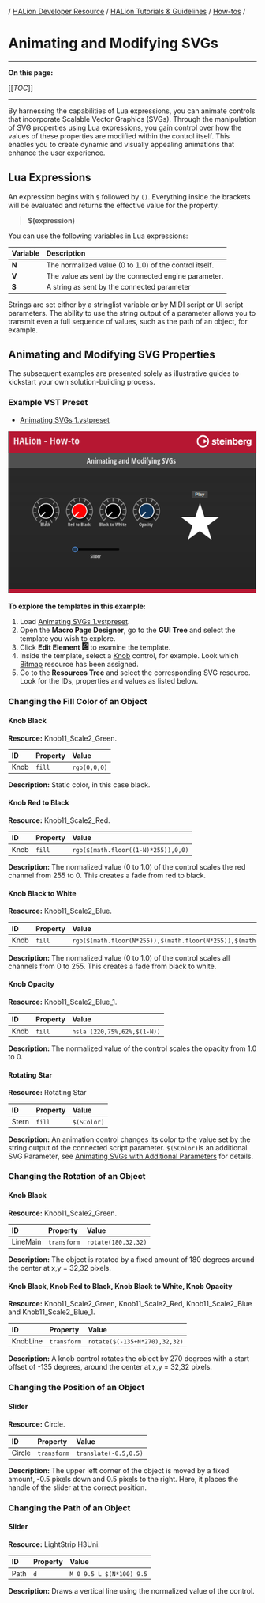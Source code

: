 / [HALion Developer Resource](../../HALion-Developer-Resource.md) / [HALion Tutorials & Guidelines](./HALion-Tutorials-Guidelines.md) / [How-tos](./How-tos.md) /

# Animating and Modifying SVGs

---

**On this page:**

[[_TOC_]]

---

By harnessing the capabilities of Lua expressions, you can animate controls that incorporate Scalable Vector Graphics (SVGs). Through the manipulation of SVG properties using Lua expressions, you gain control over how the values of these properties are modified within the control itself. This enables you to create dynamic and visually appealing animations that enhance the user experience.

## Lua Expressions

An expression begins with ``$`` followed by ``()``. Everything inside the brackets will be evaluated and returns the effective value for the property.

>**$(expression)**

You can use the following variables in Lua expressions:

|Variable|Description|
|:-|:-|
|**N**|The normalized value (0 to 1.0) of the control itself.|
|**V**|The value as sent by the connected engine parameter.|
|**S**|A string as sent by the connected parameter|

Strings are set either by a stringlist variable or by MIDI script or UI script parameters. The ability to use the string output of a parameter allows you to transmit even a full sequence of values, such as the path of an object, for example.

## Animating and Modifying SVG Properties

The subsequent examples are presented solely as illustrative guides to kickstart your own solution-building process.

### Example VST Preset

* [Animating SVGs 1.vstpreset](../vstpresets/Animating%20SVGs%201.vstpreset)

![Animating and Modifying SVGs](../images/Animating-and-Modifying-SVGs.png)

**To explore the templates in this example:**

1. Load [Animating SVGs 1.vstpreset](../vstpresets/Animating%20SVGs%201.vstpreset).
1. Open the **Macro Page Designer**, go to the **GUI Tree** and select the template you wish to explore. 
1. Click **Edit Element** ![Edit Element](../images/EditElement.PNG) to examine the template.
1. Inside the template, select a [Knob](../../HALion-Macro-Page/pages/Knob.md) control, for example. Look which [Bitmap](../../HALion-Macro-Page/pages/Bitmap.md) resource has been assigned.
1. Go to the **Resources Tree** and select the corresponding SVG resource. Look for the IDs, properties and values as listed below.

### Changing the Fill Color of an Object

#### Knob Black

**Resource:** Knob11_Scale2_Green.

|ID|Property|Value|
|:-|:-|:-|
|Knob|``fill``|``rgb(0,0,0)``|

**Description:** Static color, in this case black.

#### Knob Red to Black

**Resource:** Knob11_Scale2_Red.

|ID|Property|Value|
|:-|:-|:-|
|Knob|``fill``|``rgb($(math.floor((1-N)*255)),0,0)``|

**Description:** The normalized value (0 to 1.0) of the control scales the red channel from 255 to 0. This creates a fade from red to black.

#### Knob Black to White

**Resource:** Knob11_Scale2_Blue.

|ID|Property|Value|
|:-|:-|:-|
|Knob|``fill``|``rgb($(math.floor(N*255)),$(math.floor(N*255)),$(math.floor(N*255)))``|

**Description:** The normalized value (0 to 1.0) of the control scales all channels from 0 to 255. This creates a fade from black to white.

#### Knob Opacity

**Resource:** Knob11_Scale2_Blue_1.

|ID|Property|Value|
|:-|:-|:-|
|Knob|``fill``|``hsla (220,75%,62%,$(1-N))``|

**Description:** The normalized value of the control scales the opacity from 1.0 to 0.

#### Rotating Star

**Resource:** Rotating Star

|ID|Property|Value|
|:-|:-|:-|
|Stern|``fill``|``$(SColor)``|

**Description:** An animation control changes its color to the value set by the string output of the connected script parameter. ``$(SColor)``is an additional SVG Parameter, see [Animating SVGs with Additional Parameters](./Animating-SVGs-with-Additional-Parameters.md) for details.

### Changing the Rotation of an Object

#### Knob Black

**Resource:** Knob11_Scale2_Green.

|ID|Property|Value|
|:-|:-|:-|
|LineMain|``transform``|``rotate(180,32,32)``|

**Description:** The object is rotated by a fixed amount of 180 degrees around the center at x,y = 32,32 pixels.

#### Knob Black, Knob Red to Black, Knob Black to White, Knob Opacity

**Resource:** Knob11_Scale2_Green, Knob11_Scale2_Red, Knob11_Scale2_Blue and Knob11_Scale2_Blue_1.

|ID|Property|Value|
|:-|:-|:-|
|KnobLine|``transform``|``rotate($(-135+N*270),32,32)``|

**Description:** A knob control rotates the object by 270 degrees with a start offset of -135 degrees, around the center at x,y = 32,32 pixels.

### Changing the Position of an Object

#### Slider

**Resource:** Circle.

|ID|Property|Value|
|:-|:-|:-|
|Circle|``transform``|``translate(-0.5,0.5)``|

**Description:** The upper left corner of the object is moved by a fixed amount, -0.5 pixels down and 0.5 pixels to the right. Here, it places the handle of the slider at the correct position.

### Changing the Path of an Object

#### Slider

**Resource:** LightStrip H3Uni.

|ID|Property|Value|
|:-|:-|:-|
|Path|``d``|``M 0 9.5 L $(N*100) 9.5``|

**Description:** Draws a vertical line using the normalized value of the control.
